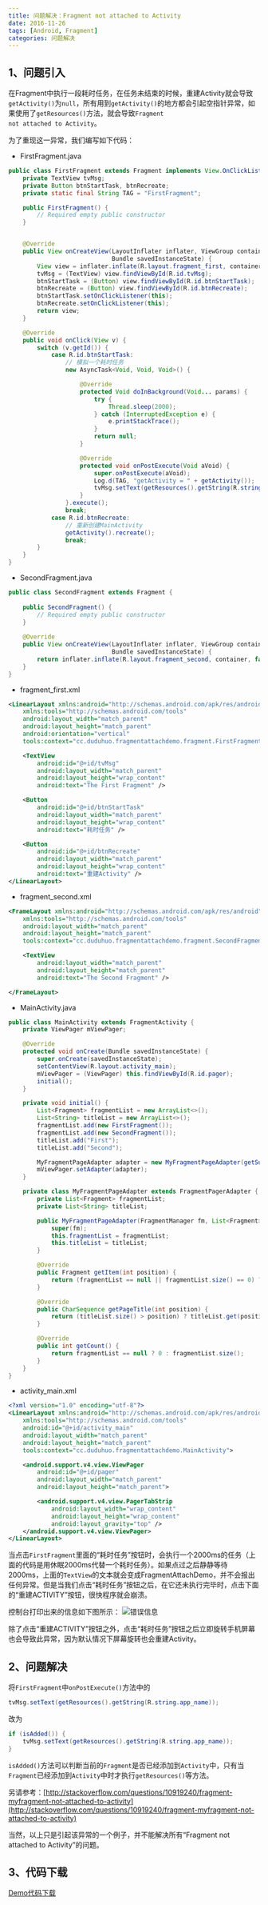 ```yaml
---
title: 问题解决：Fragment not attached to Activity
date: 2016-11-26
tags: [Android, Fragment]
categories: 问题解决
---
```

## 1、问题引入
在Fragment中执行一段耗时任务，在任务未结束的时候，重建Activity就会导致<code>getActivity()</code>为<code>null</code>，所有用到<code>getActivity()</code>的地方都会引起空指针异常，如果使用了<code>getResources()</code>方法，就会导致<code>Fragment not attached to Activity</code>。

为了重现这一异常，我们编写如下代码：

- FirstFragment.java

```java
public class FirstFragment extends Fragment implements View.OnClickListener {
    private TextView tvMsg;
    private Button btnStartTask, btnRecreate;
    private static final String TAG = "FirstFragment";

    public FirstFragment() {
        // Required empty public constructor
    }


    @Override
    public View onCreateView(LayoutInflater inflater, ViewGroup container,
                             Bundle savedInstanceState) {
        View view = inflater.inflate(R.layout.fragment_first, container, false);
        tvMsg = (TextView) view.findViewById(R.id.tvMsg);
        btnStartTask = (Button) view.findViewById(R.id.btnStartTask);
        btnRecreate = (Button) view.findViewById(R.id.btnRecreate);
        btnStartTask.setOnClickListener(this);
        btnRecreate.setOnClickListener(this);
        return view;
    }

    @Override
    public void onClick(View v) {
        switch (v.getId()) {
            case R.id.btnStartTask:
                // 模拟一个耗时任务
                new AsyncTask<Void, Void, Void>() {

                    @Override
                    protected Void doInBackground(Void... params) {
                        try {
                            Thread.sleep(2000);
                        } catch (InterruptedException e) {
                            e.printStackTrace();
                        }
                        return null;
                    }

                    @Override
                    protected void onPostExecute(Void aVoid) {
                        super.onPostExecute(aVoid);
                        Log.d(TAG, "getActivity = " + getActivity());
                        tvMsg.setText(getResources().getString(R.string.app_name));
                    }
                }.execute();
                break;
            case R.id.btnRecreate:
                // 重新创建MainActivity
                getActivity().recreate();
                break;
        }
    }
}
```

- SecondFragment.java

```java
public class SecondFragment extends Fragment {
    
    public SecondFragment() {
        // Required empty public constructor
    }
    
    @Override
    public View onCreateView(LayoutInflater inflater, ViewGroup container,
                             Bundle savedInstanceState) {
        return inflater.inflate(R.layout.fragment_second, container, false);
    }
}

```

- fragment_first.xml

```xml
<LinearLayout xmlns:android="http://schemas.android.com/apk/res/android"
    xmlns:tools="http://schemas.android.com/tools"
    android:layout_width="match_parent"
    android:layout_height="match_parent"
    android:orientation="vertical"
    tools:context="cc.duduhuo.fragmentattachdemo.fragment.FirstFragment">

    <TextView
        android:id="@+id/tvMsg"
        android:layout_width="match_parent"
        android:layout_height="wrap_content"
        android:text="The First Fragment" />

    <Button
        android:id="@+id/btnStartTask"
        android:layout_width="match_parent"
        android:layout_height="wrap_content"
        android:text="耗时任务" />

    <Button
        android:id="@+id/btnRecreate"
        android:layout_width="match_parent"
        android:layout_height="wrap_content"
        android:text="重建Activity" />
</LinearLayout>
```

- fragment_second.xml

```xml
<FrameLayout xmlns:android="http://schemas.android.com/apk/res/android"
    xmlns:tools="http://schemas.android.com/tools"
    android:layout_width="match_parent"
    android:layout_height="match_parent"
    tools:context="cc.duduhuo.fragmentattachdemo.fragment.SecondFragment">

    <TextView
        android:layout_width="match_parent"
        android:layout_height="match_parent"
        android:text="The Second Fragment" />

</FrameLayout>
```

- MainActivity.java

```java
public class MainActivity extends FragmentActivity {
    private ViewPager mViewPager;

    @Override
    protected void onCreate(Bundle savedInstanceState) {
        super.onCreate(savedInstanceState);
        setContentView(R.layout.activity_main);
        mViewPager = (ViewPager) this.findViewById(R.id.pager);
        initial();
    }

    private void initial() {
        List<Fragment> fragmentList = new ArrayList<>();
        List<String> titleList = new ArrayList<>();
        fragmentList.add(new FirstFragment());
        fragmentList.add(new SecondFragment());
        titleList.add("First");
        titleList.add("Second");

        MyFragmentPageAdapter adapter = new MyFragmentPageAdapter(getSupportFragmentManager(), fragmentList, titleList);
        mViewPager.setAdapter(adapter);
    }

    private class MyFragmentPageAdapter extends FragmentPagerAdapter {
        private List<Fragment> fragmentList;
        private List<String> titleList;

        public MyFragmentPageAdapter(FragmentManager fm, List<Fragment> fragmentList, List<String> titleList) {
            super(fm);
            this.fragmentList = fragmentList;
            this.titleList = titleList;
        }

        @Override
        public Fragment getItem(int position) {
            return (fragmentList == null || fragmentList.size() == 0) ? null : fragmentList.get(position);
        }

        @Override
        public CharSequence getPageTitle(int position) {
            return (titleList.size() > position) ? titleList.get(position) : "";
        }

        @Override
        public int getCount() {
            return fragmentList == null ? 0 : fragmentList.size();
        }
    }
}
```

- activity_main.xml

```xml
<?xml version="1.0" encoding="utf-8"?>
<LinearLayout xmlns:android="http://schemas.android.com/apk/res/android"
    xmlns:tools="http://schemas.android.com/tools"
    android:id="@+id/activity_main"
    android:layout_width="match_parent"
    android:layout_height="match_parent"
    tools:context="cc.duduhuo.fragmentattachdemo.MainActivity">

    <android.support.v4.view.ViewPager
        android:id="@+id/pager"
        android:layout_width="match_parent"
        android:layout_height="match_parent">

        <android.support.v4.view.PagerTabStrip
            android:layout_width="wrap_content"
            android:layout_height="wrap_content"
            android:layout_gravity="top" />
    </android.support.v4.view.ViewPager>
</LinearLayout>
```
当点击<code>FirstFragment</code>里面的“耗时任务”按钮时，会执行一个2000ms的任务（上面的代码是用休眠2000ms代替一个耗时任务）。如果点过之后静静等待2000ms，上面的<code>TextView</code>的文本就会变成FragmentAttachDemo，并不会报出任何异常。但是当我们点击“耗时任务”按钮之后，在它还未执行完毕时，点击下面的“重建ACTIVITY”按钮，很快程序就会崩溃。

控制台打印出来的信息如下图所示：
![错误信息](http://img.blog.csdn.net/20161126221331962)

除了点击“重建ACTIVITY”按钮之外，点击“耗时任务”按钮之后立即旋转手机屏幕也会导致此异常，因为默认情况下屏幕旋转也会重建Activity。

## 2、问题解决
将<code>FirstFragment</code>中<code>onPostExecute()</code>方法中的
```java
tvMsg.setText(getResources().getString(R.string.app_name));
```
改为
```java
if (isAdded()) {
    tvMsg.setText(getResources().getString(R.string.app_name));
}
```

<code>isAdded()</code>方法可以判断当前的<code>Fragment</code>是否已经添加到<code>Activity</code>中，只有当<code>Fragment</code>已经添加到<code>Activity</code>中时才执行<code>getResources()</code>等方法。

另请参考：[http://stackoverflow.com/questions/10919240/fragment-myfragment-not-attached-to-activity](http://stackoverflow.com/questions/10919240/fragment-myfragment-not-attached-to-activity)

当然，以上只是引起该异常的一个例子，并不能解决所有“Fragment not attached to Activity”的问题。
## 3、代码下载
[Demo代码下载](http://download.csdn.net/detail/u012939909/9694610)